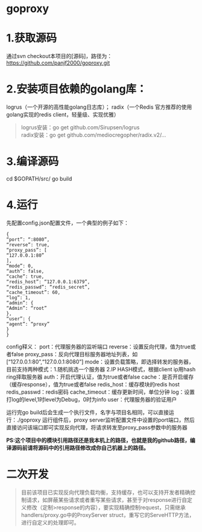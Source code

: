# goproxy
# 1.获取源码
通过svn checkout本项目的[源码]，路径为：https://github.com/panjf2000/goproxy.git

# 2.安装项目依赖的golang库：
logrus（一个开源的高性能golang日志库）；
radix（一个Redis 官方推荐的使用golang实现的redis client，轻量级、实现优雅）
>logrus安装：go get github.com/Sirupsen/logrus  
>radix安装：go get github.com/mediocregopher/radix.v2/…

# 3.编译源码
cd $GOPATH/src/
go build

# 4.运行
先配置config.json配置文件，一个典型的例子如下：
```
{
“port”: “:8080”,
“reverse”: true,
“proxy_pass”: [
“127.0.0.1:80”
],
“mode”: 0,
“auth”: false,
“cache”: true,
“redis_host”: “127.0.0.1:6379”,
“redis_passwd”: “redis_secret”,
“cache_timeout”: 60,
“log”: 1,
“admin”: {
“Admin”: “root”
},
“user”: {
“agent”: “proxy”
}
}
```

config释义：
port：代理服务器的监听端口
reverse：设置反向代理，值为true或者false
proxy_pass：反向代理目标服务器地址列表，如[“127.0.0.1:80”,“127.0.0.1:8080”]
mode：设置负载策略，即选择转发的服务器，目前支持两种模式：1.随机挑选一个服务器 2.IP HASH模式，根据client ip用hash ring择取服务器
auth：开启代理认证，值为true或者false
cache：是否开启缓存（缓存response），值为true或者false
redis_host：缓存模块的redis host
redis_passwd：redis密码
cache_timeout：缓存更新时间，单位分钟
log：设置打log的level,1时level为Debug，0时为info
user：代理服务器的验证用户

运行完go build后会生成一个执行文件，名字与项目名相同，可以直接运行：./goproxy
运行组件后，proxy server监听配置文件中设置的port端口，然后直接访问该端口即可实现反向代理，将请求转发至proxy_pass参数中的服务器

**PS:这个项目中的模块引用路径还是我本机上的路径，也就是我的github路径，编译源码前请将源码中的引用路径修改成你自己机器上的路径。**

# 二次开发
>目前该项目已实现反向代理负载均衡，支持缓存，也可以支持开发者精确控制请求，如屏蔽某些请求或者重写某些请求，甚至于对response进行自定义修改（定制>response的内容），要实现精确控制request，只需继承handlers/proxy.go中的ProxyServer struct，重写它的ServeHTTP方法，进行自定义的处理即可。
